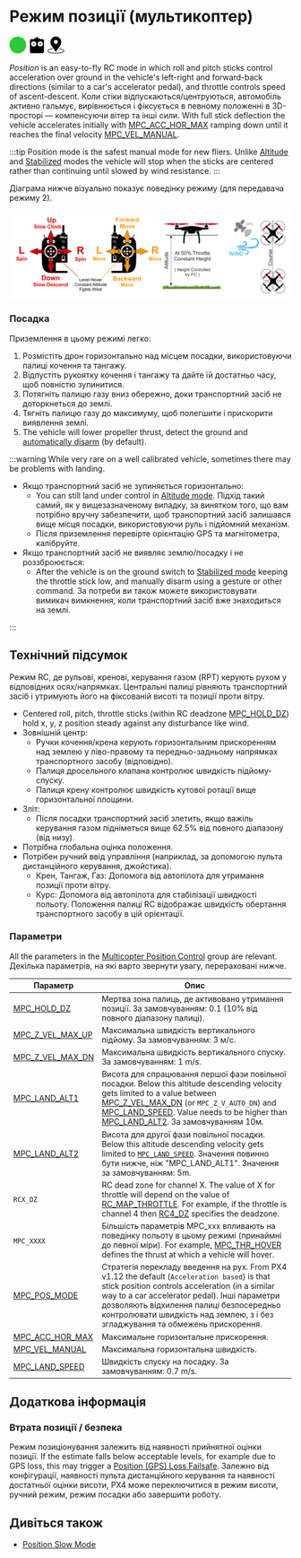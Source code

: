 # Режим позиції (мультикоптер)

<img src="../../assets/site/difficulty_easy.png" title="Easy to fly" width="30px" />&nbsp;<img src="../../assets/site/remote_control.svg" title="Manual/Remote control required" width="30px" />&nbsp;<img src="../../assets/site/position_fixed.svg" title="Position fix required (e.g. GPS)" width="30px" />

_Position_ is an easy-to-fly RC mode in which roll and pitch sticks control acceleration over ground in the vehicle's left-right and forward-back directions (similar to a car's accelerator pedal), and throttle controls speed of ascent-descent.
Коли стіки відпускаються/центруються, автомобіль активно гальмує, вирівнюється і фіксується в певному положенні в 3D-просторі — компенсуючи вітер та інші сили.
With full stick deflection the vehicle accelerates initially with [MPC_ACC_HOR_MAX](#MPC_ACC_HOR_MAX) ramping down until it reaches the final velocity [MPC_VEL_MANUAL](#MPC_VEL_MANUAL).

:::tip
Position mode is the safest manual mode for new fliers.
Unlike [Altitude](../flight_modes_mc/altitude.md) and [Stabilized](../flight_modes_mc/manual_stabilized.md) modes the vehicle will stop when the sticks are centered rather than continuing until slowed by wind resistance.
:::

Діаграма нижче візуально показує поведінку режиму (для передавача режиму 2).

![MC Position Mode](../../assets/flight_modes/position_mc.png)

### Посадка

Приземлення в цьому режимі легко:

1. Розмістіть дрон горизонтально над місцем посадки, використовуючи палиці кочення та тангажу.
2. Відпустіть рукоятку кочення і тангажу та дайте їй достатньо часу, щоб повністю зупинитися.
3. Потягніть палицю газу вниз обережно, доки транспортний засіб не доторкнеться до землі.
4. Тягніть палицю газу до максимуму, щоб полегшити і прискорити виявлення землі.
5. The vehicle will lower propeller thrust, detect the ground and [automatically disarm](../advanced_config/prearm_arm_disarm.md#auto-disarming) (by default).

:::warning
While very rare on a well calibrated vehicle, sometimes there may be problems with landing.

- Якщо транспортний засіб не зупиняється горизонтально:
  - You can still land under control in [Altitude mode](../flight_modes_mc/altitude.md).
    Підхід такий самий, як у вищезазначеному випадку, за винятком того, що вам потрібно вручну забезпечити, щоб транспортний засіб залишався вище місця посадки, використовуючи руль і підйомний механізм.
  - Після приземлення перевірте орієнтацію GPS та магнітометра, калібруйте.
- Якщо транспортний засіб не виявляє землю/посадку і не роззброюється:
  - After the vehicle is on the ground switch to [Stabilized mode](../flight_modes_mc/manual_stabilized.md) keeping the throttle stick low, and manually disarm using a gesture or other command.
    За потреби ви також можете використовувати вимикач вимкнення, коли транспортний засіб вже знаходиться на землі.

:::

## Технічний підсумок

Режим RC, де рульові, кренові, керування газом (RPT) керують рухом у відповідних осях/напрямках.
Центральні палиці рівняють транспортний засіб і утримують його на фіксованій висоті та позиції проти вітру.

- Centered roll, pitch, throttle sticks (within RC deadzone [MPC_HOLD_DZ](../advanced_config/parameter_reference.md#MPC_HOLD_DZ)) hold x, y, z position steady against any disturbance like wind.
- Зовнішній центр:
  - Ручки кочення/крена керують горизонтальним прискоренням над землею у ліво-правому та передньо-задньому напрямках транспортного засобу (відповідно).
  - Палиця дросельного клапана контролює швидкість підйому-спуску.
  - Палиця крену контролює швидкість кутової ротації вище горизонтальної площини.
- Зліт:
  - Після посадки транспортний засіб злетить, якщо важіль керування газом підніметься вище 62.5% від повного діапазону (від низу).
- Потрібна глобальна оцінка положення.
- Потрібен ручний ввід управління (наприклад, за допомогою пульта дистанційного керування, джойстика).
  - Крен, Тангаж, Газ: Допомога від автопілота для утримання позиції проти вітру.
  - Курс: Допомога від автопілота для стабілізації швидкості польоту.
    Положення палиці RC відображає швидкість обертання транспортного засобу в цій орієнтації.

### Параметри

All the parameters in the [Multicopter Position Control](../advanced_config/parameter_reference.md#multicopter-position-control) group are relevant. Декілька параметрів, на які варто звернути увагу, перераховані нижче.

| Параметр                                                                                                                                                                                        | Опис                                                                                                                                                                                                                                                                                                                                                                                                                                                                                                                                                                              |
| ----------------------------------------------------------------------------------------------------------------------------------------------------------------------------------------------- | --------------------------------------------------------------------------------------------------------------------------------------------------------------------------------------------------------------------------------------------------------------------------------------------------------------------------------------------------------------------------------------------------------------------------------------------------------------------------------------------------------------------------------------------------------------------------------- |
| <a id="MPC_HOLD_DZ"></a>[MPC_HOLD_DZ](../advanced_config/parameter_reference.md#MPC_HOLD_DZ)                                                          | Мертва зона палиць, де активовано утримання позиції. За замовчуванням: 0.1 (10% від повного діапазону палиці).                                                                                                                                                                                                                                                                                                                                                                                 |
| <a id="MPC_Z_VEL_MAX_UP"></a>[MPC_Z_VEL_MAX_UP](../advanced_config/parameter_reference.md#MPC_Z_VEL_MAX_UP) | Максимальна швидкість вертикального підйому. За замовчуванням: 3 м/с.                                                                                                                                                                                                                                                                                                                                                                                                                                                             |
| <a id="MPC_Z_VEL_MAX_DN"></a>[MPC_Z_VEL_MAX_DN](../advanced_config/parameter_reference.md#MPC_Z_VEL_MAX_DN) | Максимальна швидкість вертикального спуску. За замовчуванням: 1 m/s.                                                                                                                                                                                                                                                                                                                                                                                                                                                              |
| <a id="MPC_LAND_ALT1"></a>[MPC_LAND_ALT1](../advanced_config/parameter_reference.md#MPC_LAND_ALT1)                                                    | Висота для спрацювання першої фази повільної посадки. Below this altitude descending velocity gets limited to a value between [MPC_Z_VEL_MAX_DN](#MPC_Z_VEL_MAX_DN) (or `MPC_Z_V_AUTO_DN`) and [MPC_LAND_SPEED](#MPC_LAND_SPEED). Value needs to be higher than [MPC_LAND_ALT2](#MPC_LAND_ALT2). За замовчуванням 10м. |
| <a id="MPC_LAND_ALT2"></a>[MPC_LAND_ALT2](../advanced_config/parameter_reference.md#MPC_LAND_ALT2)                                                    | Висота для другої фази повільної посадки. Below this altitude descending velocity gets limited to [`MPC_LAND_SPEED`](#MPC_LAND_SPEED). Значення повинно бути нижче, ніж "MPC_LAND_ALT1". Значення за замовчуванням: 5m.                                                                                                                                                                                                                                 |
| <a id="RCX_DZ"></a>`RCX_DZ`                                                                                                                                                                     | RC dead zone for channel X. The value of X for throttle will depend on the value of [RC_MAP_THROTTLE](../advanced_config/parameter_reference.md#RC_MAP_THROTTLE). For example, if the throttle is channel 4 then [RC4_DZ](../advanced_config/parameter_reference.md#RC4_DZ) specifies the deadzone.                                                                                                                                                                |
| <a id="MPC_xxx"></a>`MPC_XXXX`                                                                                                                                                                  | Більшість параметрів MPC_xxx впливають на поведінку польоту в цьому режимі (принаймні до певної міри). For example, [MPC_THR_HOVER](../advanced_config/parameter_reference.md#MPC_THR_HOVER) defines the thrust at which a vehicle will hover.                                                                                                                                                                                                                  |
| <a id="MPC_POS_MODE"></a>[MPC_POS_MODE](../advanced_config/parameter_reference.md#MPC_POS_MODE)                                                       | Стратегія перекладу введення на рух. From PX4 v1.12 the default (`Acceleration based`) is that stick position controls acceleration (in a similar way to a car accelerator pedal). Інші параметри дозволяють відхилення палиці безпосередньо контролювати швидкість над землею, з і без згладжування та обмежень прискорення.                                                                                                                                               |
| <a id="MPC_ACC_HOR_MAX"></a>[MPC_ACC_HOR_MAX](../advanced_config/parameter_reference.md#MPC_ACC_HOR_MAX)                         | Максимальне горизонтальне прискорення.                                                                                                                                                                                                                                                                                                                                                                                                                                                                                                                            |
| <a id="MPC_VEL_MANUAL"></a>[MPC_VEL_MANUAL](../advanced_config/parameter_reference.md#MPC_VEL_MANUAL)                                                 | Максимальна горизонтальна швидкість.                                                                                                                                                                                                                                                                                                                                                                                                                                                                                                                              |
| <a id="MPC_LAND_SPEED"></a>[MPC_LAND_SPEED](../advanced_config/parameter_reference.md#MPC_LAND_SPEED)                                                 | Швидкість спуску на посадку. За замовчуванням: 0.7 m/s.                                                                                                                                                                                                                                                                                                                                                                                                                                                           |

## Додаткова інформація

### Втрата позиції / безпека

Режим позиціонування залежить від наявності прийнятної оцінки позиції.
If the estimate falls below acceptable levels, for example due to GPS loss, this may trigger a [Position (GPS) Loss Failsafe](../config/safety.md#position-gnss-loss-failsafe).
Залежно від конфігурації, наявності пульта дистанційного керування та наявності достатньої оцінки висоти, PX4 може переключитися в режим висоти, ручний режим, режим посадки або завершити роботу.

## Дивіться також

- [Position Slow Mode](../flight_modes_mc/position_slow.md)
